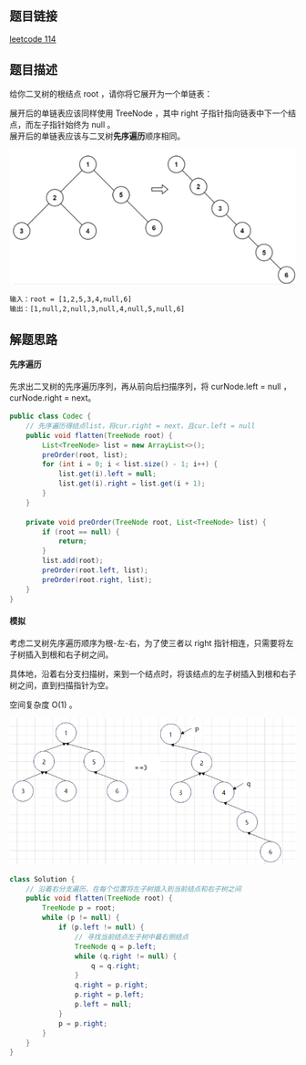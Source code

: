 ## 题目链接

[leetcode 114](https://leetcode.cn/problems/flatten-binary-tree-to-linked-list/)

## 题目描述

给你二叉树的根结点 root ，请你将它展开为一个单链表：  

展开后的单链表应该同样使用 TreeNode ，其中 right 子指针指向链表中下一个结点，而左子指针始终为 null 。  
展开后的单链表应该与二叉树**先序遍历**顺序相同。  

![](https://github.com/RossVermouth/algorithm/blob/main/%E9%99%84%E4%BB%B6/%E4%BA%8C%E5%8F%89%E6%A0%91%E8%BD%AC%E4%B8%BA%E9%93%BE%E8%A1%A8.png)
```html
输入：root = [1,2,5,3,4,null,6]
输出：[1,null,2,null,3,null,4,null,5,null,6]
```


## 解题思路

#### 先序遍历

先求出二叉树的先序遍历序列，再从前向后扫描序列，将 curNode.left = null ， curNode.right = next。

```JAVA
public class Codec {
    // 先序遍历得结点list，将cur.right = next，且cur.left = null
    public void flatten(TreeNode root) {
        List<TreeNode> list = new ArrayList<>();
        preOrder(root, list);
        for (int i = 0; i < list.size() - 1; i++) {
            list.get(i).left = null;
            list.get(i).right = list.get(i + 1);
        }
    }

    private void preOrder(TreeNode root, List<TreeNode> list) {
        if (root == null) {
            return;
        }
        list.add(root);
        preOrder(root.left, list);
        preOrder(root.right, list);
    }
}
```

#### 模拟

考虑二叉树先序遍历顺序为根-左-右，为了使三者以 right 指针相连，只需要将左子树插入到根和右子树之间。  

具体地，沿着右分支扫描树，来到一个结点时，将该结点的左子树插入到根和右子树之间，直到扫描指针为空。

空间复杂度 O(1) 。

![](https://github.com/RossVermouth/algorithm/blob/main/%E9%99%84%E4%BB%B6/%E4%BA%8C%E5%8F%89%E6%A0%91%E8%BD%AC%E6%8D%A2%E9%93%BE%E8%A1%A8step.png)

```java
class Solution {
    // 沿着右分支遍历，在每个位置将左子树插入到当前结点和右子树之间
    public void flatten(TreeNode root) {
        TreeNode p = root;
        while (p != null) {
            if (p.left != null) {
                // 寻找当前结点左子树中最右侧结点
                TreeNode q = p.left;
                while (q.right != null) {
                    q = q.right;
                }
                q.right = p.right;
                p.right = p.left;
                p.left = null;
            }
            p = p.right;
        }
    }
}
```

